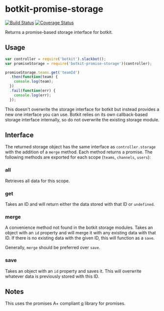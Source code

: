 # botkit-promise-storage
[![Build Status](https://travis-ci.org/colestrode/botkit-promise-storage.svg?branch=master)](https://travis-ci.org/colestrode/botkit-promise-storage)
[![Coverage Status](https://coveralls.io/repos/github/colestrode/botkit-promise-storage/badge.svg?branch=master)](https://coveralls.io/github/colestrode/botkit-promise-storage?branch=master)

Returns a promise-based storage interface for botkit.

## Usage

```js
var controller = require('botkit').slackbot();
var promiseStorage = require('botkit-promise-storage')(controller);

promiseStorage.teams.get('teamId')
  .then(function(team) {
    console.log(team);
  })
  .fail(function(err) {
    console.log(err);
  });
```

This doesn't overwrite the storage interface for botkit but instead provides a new one interface you can use. Botkit 
relies on its own callback-based storage interface internally, so do not overwrite the existing storage module.

## Interface

The returned storage object has the same interface as `controller.storage` with the addition of a `merge` method.
Each method returns a promise. The following methods are exported for each scope (`teams`, `channels`, `users`):

### all

Retrieves all data for this scope.

### get

Takes an ID and will return either the data stored with that ID or `undefined`.

### merge

A convenience method not found in the botkit storage modules. Takes an object with an `id` property and will merge it with
any existing data with that ID. If there is no existing data with the given ID, this will function as a `save`. 

Generally, `merge` should be preferred over `save`.

### save

Takes an object with an `id` property and saves it. This will overwrite whatever data is previously stored with this ID.


## Notes

This uses the promises A+ compliant [q](https://github.com/kriskowal/q) library for promises.
